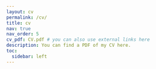 ```yaml
---
layout: cv
permalink: /cv/
title: cv
nav: true
nav_order: 5
cv_pdf: CV.pdf # you can also use external links here
description: You can find a PDF of my CV here.
toc:
  sidebar: left
---
```

